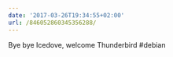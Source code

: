 ```yaml
---
date: '2017-03-26T19:34:55+02:00'
url: /846052860345356288/
---
```

Bye bye Icedove, welcome Thunderbird #debian
